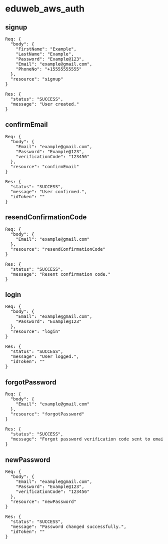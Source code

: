 # eduweb_aws_auth

## signup
<pre>
Req: {
  "body": {
    "FirstName": "Example",
    "LastName": "Example",
    "Password": "Example@123",
    "Email": "example@gmail.com",
    "PhoneNo": "+15555555555"
  },
  "resource": "signup"
}

Res: {
  "status": "SUCCESS",
  "message": "User created."
}
</pre>
## confirmEmail
<pre>
Req: {
  "body": {
    "Email": "example@gmail.com",
    "Password": "Example@123",
    "verificationCode": "123456"
  },
  "resource": "confirmEmail"
}

Res: {
  "status": "SUCCESS",
  "message": "User confirmed.",
  "idToken": ""
}
</pre>
## resendConfirmationCode
<pre>
Req: {
  "body": {
    "Email": "example@gmail.com"
  },
  "resource": "resendConfirmationCode"
}

Res: {
  "status": "SUCCESS",
  "message": "Resent confirmation code."
}
</pre>
## login
<pre>
Req: {
  "body": {
    "Email": "example@gmail.com",
    "Password": "Example@123"
  },
  "resource": "login"
}

Res: {
  "status": "SUCCESS",
  "message": "User logged.",
  "idToken": ""
}
</pre>
## forgotPassword
<pre>
Req: {
  "body": {
    "Email": "example@gmail.com"
  },
  "resource": "forgotPassword"
}

Res: {
  "status": "SUCCESS",
  "message": "Forgot password verification code sent to email."
}
</pre>
## newPassword
<pre>
Req: {
  "body": {
    "Email": "example@gmail.com",
    "Password": "Example@123",
    "verificationCode": "123456"
  },
  "resource": "newPassword"
}

Res: {
  "status": "SUCCESS",
  "message": "Password changed successfully.",
  "idToken": ""
}
</pre>
